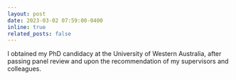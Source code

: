 ```yaml
---
layout: post
date: 2023-03-02 07:59:00-0400
inline: true
related_posts: false
---
```


I obtained my PhD candidacy at the University of Western Australia, after passing panel review and upon the recommendation of my supervisors and colleagues.
